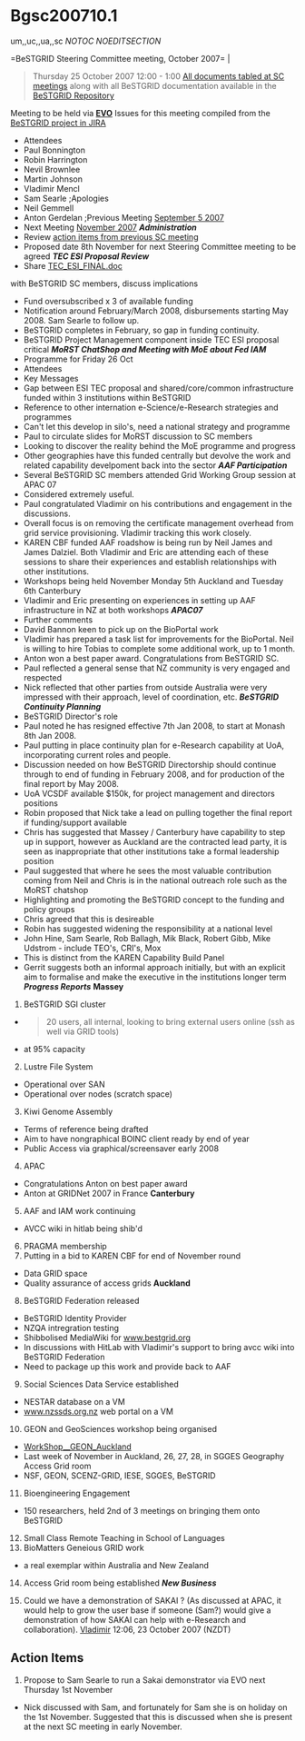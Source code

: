 # Bgsc200710.1

um,,uc,,ua,,sc
_*NOTOC*_
_*NOEDITSECTION*_

=BeSTGRID Steering Committee meeting, October 2007= |

> Thursday 25 October 2007
> 12:00 - 1:00
> [All documents tabled at SC meetings](https://svn.csi.ac.nz/svn/bestgrid/community/sc/) along with all BeSTGRID documentation available in the [BeSTGRID Repository](https://svn.csi.ac.nz/svn/bestgrid/)

Meeting to be held via **[EVO](http://evo.vrvs.org/)**
Issues for this meeting compiled from the [BeSTGRID project in JIRA](http://support.csi.ac.nz:8080/browse/BG)

- Attendees
- Paul Bonnington
- Robin Harrington
- Nevil Brownlee
- Martin Johnson
- Vladimir Mencl
- Sam Searle
;Apologies
- Neil Gemmell
- Anton Gerdelan
;Previous Meeting
[September 5 2007](/wiki/spaces/BeSTGRID/pages/3816951035)
- Next Meeting
[November 2007](/wiki/spaces/BeSTGRID/pages/3816950504)
***Administration***
- Review [action items from previous SC meeting](/wiki/spaces/BeSTGRID/pages/3816951035#Bgsc200709.1-ActionItems)
- Proposed date 8th November for next Steering Committee meeting to be agreed
***TEC ESI Proposal Review***
- Share
[TEC_ESI_FINAL.doc](/wiki/download/attachments/3816950774/TEC_ESI_FINAL.doc?version=1&modificationDate=1539354404000&cacheVersion=1&api=v2)












































































with BeSTGRID SC members, discuss implications
- Fund oversubscribed x 3 of available funding
- Notification around February/March 2008, disbursements starting May 2008. Sam Searle to follow up.
- BeSTGRID completes in February, so gap in funding continuity.
- BeSTGRID Project Management component inside TEC ESI proposal critical
***MoRST ChatShop and Meeting with MoE about Fed IAM***
- Programme for Friday 26 Oct
- Attendees
- Key Messages
- Gap between ESI TEC proposal and shared/core/common infrastructure funded within 3 institutions within BeSTGRID
- Reference to other internation e-Science/e-Research strategies and programmes
- Can't let this develop in silo's, need a national strategy and programme
- Paul to circulate slides for MoRST discussion to SC members
- Looking to discover the reality behind the MoE programme and progress
- Other geographies have this funded centrally but devolve the work and related capability develpoment back into the sector
***AAF Participation***
- Several BeSTGRID SC members attended Grid Working Group session at APAC 07
- Considered extremely useful.
- Paul congratulated Vladimir on his contributions and engagement in the discussions.
- Overall focus is on removing the certificate management overhead from grid service provisioning. Vladimir tracking this work closely.
- KAREN CBF funded AAF roadshow is being run by Neil James and James Dalziel. Both Vladimir and Eric are attending each of these sessions to share their experiences and establish relationships with other institutions.
- Workshops being held November Monday 5th Auckland and Tuesday 6th Canterbury
- Vladimir and Eric presenting on experiences in setting up AAF infrastructure in NZ at both workshops
***APAC07***
- Further comments
- David Bannon keen to pick up on the BioPortal work
- Vladimir has prepared a task list for improvements for the BioPortal. Neil is willing to hire Tobias to complete some additional work, up to 1 month.
- Anton won a best paper award. Congratulations from BeSTGRID SC.
- Paul reflected a general sense that NZ community is very engaged and respected
- Nick reflected that other parties from outside Australia were very impressed with their approach, level of coordination, etc.
***BeSTGRID Continuity Planning***
- BeSTGRID Director's role
- Paul noted he has resigned effective 7th Jan 2008, to start at Monash 8th Jan 2008.
- Paul putting in place continuity plan for e-Research capability at UoA, incorporating current roles and people.
- Discussion needed on how BeSTGRID Directorship should continue through to end of funding in February 2008, and for production of the final report by May 2008.
- UoA VCSDF available $150k, for project management and directors positions
- Robin proposed that Nick take a lead on pulling together the final report if funding/support available
- Chris has suggested that Massey / Canterbury have capability to step up in support, however as Auckland are the contracted lead party, it is seen as inappropriate that other institutions take a formal leadership position
- Paul suggested that where he sees the most valuable contribution coming from Neil and Chris is in the national outreach role such as the MoRST chatshop
- Highlighting and promoting the BeSTGRID concept to the funding and policy groups
- Chris agreed that this is desireable
- Robin has suggested widening the responsibility at a national level
- John Hine, Sam Searle, Rob Ballagh, Mik Black, Robert Gibb, Mike Udstrom - include TEO's, CRI's, Mox
- This is distinct from the KAREN Capability Build Panel
- Gerrit suggests both an informal approach initially, but with an explicit aim to formalise and make the executive in the institutions longer term
***Progress Reports***
**Massey**

1. BeSTGRID SGI cluster
- >20 users, all internal, looking to bring external users online (ssh as well via GRID tools)
- at 95% capacity
2. Lustre File System
- Operational over SAN
- Operational over nodes (scratch space)
3. Kiwi Genome Assembly
- Terms of reference being drafted
- Aim to have nongraphical BOINC client ready by end of year
- Public Access via graphical/screensaver early 2008
4. APAC
- Congratulations Anton on best paper award
- Anton at GRIDNet 2007 in France
**Canterbury**
5. AAF and IAM work continuing
- AVCC wiki in hitlab being shib'd
6. PRAGMA membership
7. Putting in a bid to KAREN CBF for end of November round
- Data GRID space
- Quality assurance of access grids
**Auckland**
8. BeSTGRID Federation released
- BeSTGRID Identity Provider
- NZQA intregration testing
- Shibbolised MediaWiki for www.bestgrid.org
- In discussions with HitLab with Vladimir's support to bring avcc wiki into BeSTGRID Federation
- Need to package up this work and provide back to AAF
9. Social Sciences Data Service established
- NESTAR database on a VM
- www.nzssds.org.nz web portal on a VM
10. GEON and GeoSciences workshop being organised
- [WorkShop__GEON_Auckland](https://reannz.atlassian.net/wiki/pages/createpage.action?spaceKey=BeSTGRID&title=WorkShop__GEON_Auckland&linkCreation=true&fromPageId=3816950774)
- Last week of November in Auckland, 26, 27, 28, in SGGES Geography Access Grid room
- NSF, GEON, SCENZ-GRID, IESE, SGGES, BeSTGRID
11. Bioengineering Engagement
- 150 researchers, held 2nd of 3 meetings on bringing them onto BeSTGRID
12. Small Class Remote Teaching in School of Languages
13. BioMatters Geneious GRID work
- a real exemplar within Australia and New Zealand
14. Access Grid room being established
***New Business***

1. Could we have a demonstration of SAKAI ? (As discussed at APAC, it would help to grow the user base if someone (Sam?) would give a demonstration of how SAKAI can help with e-Research and collaboration). [Vladimir](https://reannz.atlassian.net/wiki/404?key%3Dbestgrid.org%3Bsearch%3Fq%3DUser__Vladimir) 12:06, 23 October 2007 (NZDT)

## Action Items

1. Propose to Sam Searle to run a Sakai demonstrator via EVO next Thursday 1st November
- Nick discussed with Sam, and fortunately for Sam she is on holiday on the 1st November. Suggested that this is discussed when she is present at the next SC meeting in early November.
